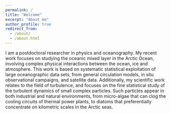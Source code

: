 ```yaml
---
permalink: /
title: "Welcome"
excerpt: "About me"
author_profile: true
redirect_from: 
  - /about/
  - /about.html
---
```


I am a postdoctoral researcher in physics and oceanography. My recent work focuses on studying the oceanic mixed layer in the Arctic Ocean, involving complex physical interactions between the ocean, ice and atmosphere. This work is based on systematic statistical exploitation of large oceanographic data sets, from general circulation models, in situ observational campaigns, and satellite data. Additionally, my scientific work relates to the field of turbulence, and focuses on the fine statistical study of the turbulent dynamics of small complex particles. Such particles appear in both industrial and natural environments, from micro-algae that can clog the cooling circuits of thermal power plants, to diatoms that preferentially concentrate on kilometric scales in the Arctic seas. 
